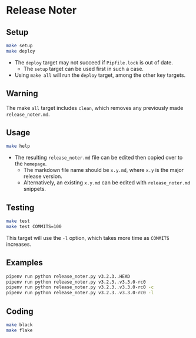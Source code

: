 # Release Noter

## Setup

```bash
make setup
make deploy
```

* The `deploy` target may not succeed if `Pipfile.lock` is out of date.
  * The `setup` target can be used first in such a case.
* Using `make all` will run the `deploy` target, among the other key targets.

## Warning

The make `all` target includes `clean`, which removes any previously made `release_noter.md`.

## Usage

```bash
make help
```

* The resulting `release_noter.md` file can be edited then copied over to the `homepage`.
  * The markdown file name should be `x.y.md`, where `x.y` is the major release version.
  * Alternatively, an existing `x.y.md` can be edited with `release_noter.md` snippets.

## Testing

```bash
make test
make test COMMITS=100
```

This target will use the `-l` option, which takes more time as `COMMITS` increases.

## Examples

```bash
pipenv run python release_noter.py v3.2.3..HEAD
pipenv run python release_noter.py v3.2.3..v3.3.0-rc0
pipenv run python release_noter.py v3.2.3..v3.3.0-rc0 -c
pipenv run python release_noter.py v3.2.3..v3.3.0-rc0 -l
```

## Coding

```bash
make black
make flake
```
